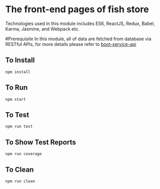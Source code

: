 # The front-end pages of fish store

Technologies used in this module includes ES6, ReactJS, Redux, Babel, Karma, Jasmine, and Webpack etc.

#Prerequisite
In this module, all of data are fetched from database via RESTful APIs, for more details please refer to [boot-service-api](https://github.com/IVictorFeng/fish-store/tree/master/boot-service-api)

## To Install
`npm install`

## To Run
`npm start`

## To Test
`npm run test`

## To Show Test Reports
`npm run coverage`

## To Clean
`npm run clean`
